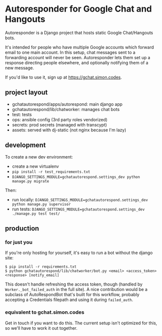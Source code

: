 # Autoresponder for Google Chat and Hangouts

Autoresponder is a Django project that hosts static Google Chat/Hangouts bots.

It's intended for people who have multiple Google accounts which forward email to one main account.
In this setup, chat messages sent to a forwarding account will never be seen.
Autoresponder lets them set up a response directing people elsewhere, and optionally notifying them of a new message.

If you'd like to use it, sign up at https://gchat.simon.codes.

## project layout

* gchatautorespond/apps/autorespond: main django app
* gchatautorespond/lib/chatworker: manages chat bots
* test: tests
* ops: ansible config (3rd party roles vendorized)
* secrets: prod secrets (managed with transcypt)
* assets: served with dj-static (not nginx because I'm lazy)

## development

To create a new dev environment:

* create a new virtualenv
* `pip install -r test_requirements.txt`
* `DJANGO_SETTINGS_MODULE=gchatautorespond.settings_dev python manage.py migrate`

Then:

* run locally: `DJANGO_SETTINGS_MODULE=gchatautorespond.settings_dev python manage.py supervisor`
* run tests: `DJANGO_SETTINGS_MODULE=gchatautorespond.settings_dev ./manage.py test test/`

## production

### for just you 

If you're only hosting for yourself, it's easy to run a bot without the django site:

```
$ pip install -r requirements.txt
$ python gchatautorespond/lib/chatworker/bot.py <email> <access_token> <response> [notify_email]
```

This doesn't handle refreshing the access token, though (handled by `Worker._bot_failed_auth` in the full site).
A nice contribution would be a subclass of AutoRespondBot that's built for this workflow, probably accepting a Credentials filepath and using it during `failed_auth`.

### equivalent to gchat.simon.codes

Get in touch if you want to do this.
The current setup isn't optimized for this, so we'll have to work it out together.
